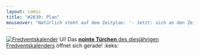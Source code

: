 ```yaml
---
layout: comic
title: "#2639: Plan"
mouseover: "Natürlich steht auf dem Zeitplan: '- Jetzt: sich an den Zeitplan halten.'"
---
```


<a href="http://www.fonflatter.de/der-fetzige-fredventskalender-2012" title="Der fetzige Fredventskalender"><img src="http://www.fonflatter.de/adv12/fredventskalender_banner.png" alt="Fredventskalender" /></a>
Ui! Das <a href="http://www.fonflatter.de/2012/12/10/das-10-turchen-2/"><strong>nointe Türchen</strong> des diesjährigen Fredventskalenders</a> öffnet sich gerade!
:keks:
